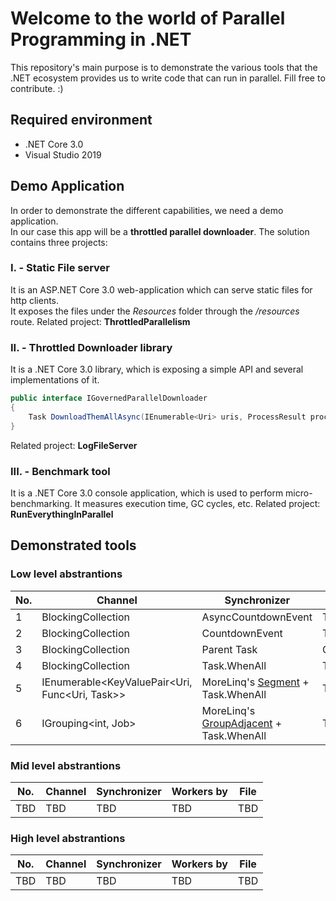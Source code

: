 # Welcome to the world of Parallel Programming in .NET

This repository's main purpose is to demonstrate the various tools that the .NET ecosystem provides us to write code that can run in parallel. Fill free to contribute. :)

## Required environment
- .NET Core 3.0
- Visual Studio 2019

## Demo Application
In order to demonstrate the different capabilities, we need a demo application.  
In our case this app will be a **throttled parallel downloader**.
The solution contains three projects: 

### I. - Static File server
It is an ASP.NET Core 3.0 web-application which can serve static files for http clients.  
It exposes the files under the *Resources* folder through the */resources* route.
Related project: **ThrottledParallelism**

### II. - Throttled Downloader library
It is a .NET Core 3.0 library, which is exposing a simple API and several implementations of it.
```csharp
public interface IGovernedParallelDownloader
{
    Task DownloadThemAllAsync(IEnumerable<Uri> uris, ProcessResult processResult, byte maxThreads);
}
```
Related project: **LogFileServer**

### III. - Benchmark tool
It is a .NET Core 3.0 console application, which is used to perform micro-benchmarking.
It measures execution time, GC cycles, etc.
Related project: **RunEverythingInParallel**

## Demonstrated tools
### Low level abstrantions
No. |   Channel | Synchronizer | Workers by | File
--- | --- | --- | --- | ---
1 | BlockingCollection | AsyncCountdownEvent | ThreadPool.QueueUserWorkItem | [Link](https://github.com/peter-csala/parallel-programming-dotnet/blob/master/ThrottledParallelism/Strategies/1-%20Low%20%20level/Lowlevel_Oldest.cs)
2 | BlockingCollection | CountdownEvent | ThreadPool.QueueUserWorkItem | [Link](https://github.com/peter-csala/parallel-programming-dotnet/blob/master/ThrottledParallelism/Strategies/1-%20Low%20%20level/LowLevel_AsyncHelper_RunSync.cs)
3 | BlockingCollection | Parent Task | Children Tasks | [Link](https://github.com/peter-csala/parallel-programming-dotnet/blob/master/ThrottledParallelism/Strategies/1-%20Low%20%20level/LowLevel_Task_AttachToParent.cs)
4 | BlockingCollection | Task.WhenAll | Task | [Link](https://github.com/peter-csala/parallel-programming-dotnet/blob/master/ThrottledParallelism/Strategies/1-%20Low%20%20level/LowLevel_Task.cs)
5 | IEnumerable<KeyValuePair<Uri, Func<Uri, Task>> | MoreLinq's [Segment](http://morelinq.github.io/2.6/ref/api/html/M_MoreLinq_MoreEnumerable_Segment__1.htm) + Task.WhenAll | Task | [Link](https://github.com/peter-csala/parallel-programming-dotnet/blob/master/ThrottledParallelism/Strategies/1-%20Low%20%20level/LowLevel_Job_Segment.cs)
6 | IGrouping<int, Job> | MoreLinq's [GroupAdjacent](https://morelinq.github.io/2.7/ref/api/html/M_MoreLinq_MoreEnumerable_GroupAdjacent__2_1.htm) + Task.WhenAll | Task | [Link](https://github.com/peter-csala/parallel-programming-dotnet/blob/master/ThrottledParallelism/Strategies/1-%20Low%20%20level/LowLevel_Job_GroupAdjacent.cs)

### Mid level abstrantions
No. |   Channel | Synchronizer | Workers by | File
--- | --- | --- | --- | ---
TBD | TBD | TBD | TBD | TBD

### High level abstrantions
No. |   Channel | Synchronizer | Workers by | File
--- | --- | --- | --- | ---
TBD | TBD | TBD | TBD | TBD

